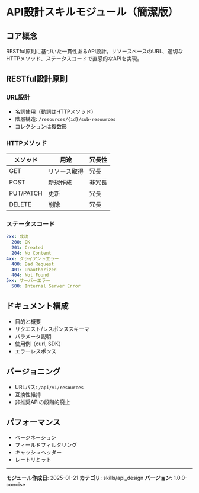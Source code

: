 # API設計スキルモジュール（簡潔版）

## コア概念
RESTful原則に基づいた一貫性あるAPI設計。リソースベースのURL、適切なHTTPメソッド、ステータスコードで直感的なAPIを実現。

## RESTful設計原則

### URL設計
- 名詞使用（動詞はHTTPメソッド）
- 階層構造: `/resources/{id}/sub-resources`
- コレクションは複数形

### HTTPメソッド
| メソッド | 用途 | 冗長性 |
|---------|------|-------|
| GET | リソース取得 | 冗長 |
| POST | 新規作成 | 非冗長 |
| PUT/PATCH | 更新 | 冗長 |
| DELETE | 削除 | 冗長 |

### ステータスコード
```yaml
2xx: 成功
  200: OK
  201: Created
  204: No Content
4xx: クライアントエラー
  400: Bad Request
  401: Unauthorized
  404: Not Found
5xx: サーバーエラー
  500: Internal Server Error
```

## ドキュメント構成
- 目的と概要
- リクエスト/レスポンススキーマ
- パラメータ説明
- 使用例（curl, SDK）
- エラーレスポンス

## バージョニング
- URLパス: `/api/v1/resources`
- 互換性維持
- 非推奨APIの段階的廃止

## パフォーマンス
- ページネーション
- フィールドフィルタリング
- キャッシュヘッダー
- レートリミット

---
**モジュール作成日**: 2025-01-21
**カテゴリ**: skills/api_design
**バージョン**: 1.0.0-concise